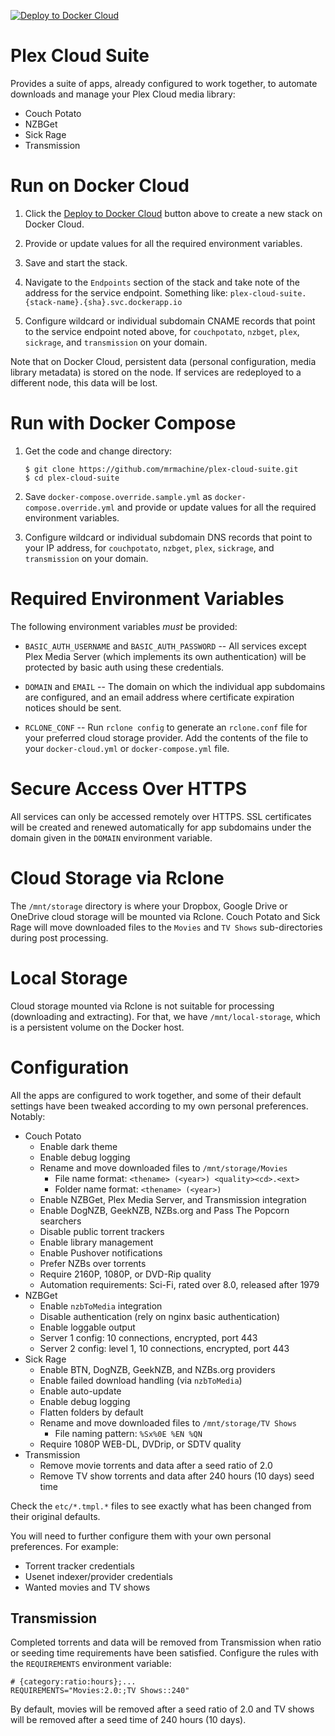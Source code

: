 [![Deploy to Docker Cloud](https://files.cloud.docker.com/images/deploy-to-dockercloud.svg)](https://cloud.docker.com/stack/deploy/?repo=https://github.com/mrmachine/plex-cloud-suite/)

# Plex Cloud Suite

Provides a suite of apps, already configured to work together, to automate downloads and manage your Plex Cloud media library:

  * Couch Potato
  * NZBGet
  * Sick Rage
  * Transmission

# Run on Docker Cloud

 1. Click the [Deploy to Docker Cloud](https://cloud.docker.com/stack/deploy/?repo=https://github.com/mrmachine/plex-cloud-suite/) button above to create a new stack on Docker Cloud.

 2. Provide or update values for all the required environment variables.

 3. Save and start the stack.

 4. Navigate to the `Endpoints` section of the stack and take note of the address for the service endpoint. Something like: `plex-cloud-suite.{stack-name}.{sha}.svc.dockerapp.io`

 5. Configure wildcard or individual subdomain CNAME records that point to the service endpoint noted above, for `couchpotato`, `nzbget`, `plex`, `sickrage`, and `transmission` on your domain.

Note that on Docker Cloud, persistent data (personal configuration, media library metadata) is stored on the node. If services are redeployed to a different node, this data will be lost.

# Run with Docker Compose

 1. Get the code and change directory:

        $ git clone https://github.com/mrmachine/plex-cloud-suite.git
        $ cd plex-cloud-suite

 2. Save `docker-compose.override.sample.yml` as `docker-compose.override.yml` and provide or update values for all the required environment variables.

 3. Configure wildcard or individual subdomain DNS records that point to your IP address, for `couchpotato`, `nzbget`, `plex`, `sickrage`, and `transmission` on your domain.

# Required Environment Variables

The following environment variables *must* be provided:

  * `BASIC_AUTH_USERNAME` and `BASIC_AUTH_PASSWORD` -- All services except Plex Media Server (which implements its own authentication) will be protected by basic auth using these credentials.

  * `DOMAIN` and `EMAIL` -- The domain on which the individual app subdomains are configured, and an email address where certificate expiration notices should be sent.

  * `RCLONE_CONF` -- Run `rclone config` to generate an `rclone.conf` file for your preferred cloud storage provider. Add the contents of the file to your `docker-cloud.yml` or `docker-compose.yml` file.

# Secure Access Over HTTPS

All services can only be accessed remotely over HTTPS. SSL certificates will be created and renewed automatically for app subdomains under the domain given in the `DOMAIN` environment variable.

# Cloud Storage via Rclone

The `/mnt/storage` directory is where your Dropbox, Google Drive or OneDrive cloud storage will be mounted via Rclone. Couch Potato and Sick Rage will move downloaded files to the `Movies` and `TV Shows` sub-directories during post processing.

# Local Storage

Cloud storage mounted via Rclone is not suitable for processing (downloading and extracting). For that, we have `/mnt/local-storage`, which is a persistent volume on the Docker host.

# Configuration

All the apps are configured to work together, and some of their default settings have been tweaked according to my own personal preferences. Notably:

  * Couch Potato
      * Enable dark theme
      * Enable debug logging
      * Rename and move downloaded files to `/mnt/storage/Movies`
          * File name format: `<thename> (<year>) <quality><cd>.<ext>`
          * Folder name format: `<thename> (<year>)`
      * Enable NZBGet, Plex Media Server, and Transmission integration
      * Enable DogNZB, GeekNZB, NZBs.org and Pass The Popcorn searchers
      * Disable public torrent trackers
      * Enable library management
      * Enable Pushover notifications
      * Prefer NZBs over torrents
      * Require 2160P, 1080P, or DVD-Rip quality
      * Automation requirements: Sci-Fi, rated over 8.0, released after 1979
  * NZBGet
      * Enable `nzbToMedia` integration
      * Disable authentication (rely on nginx basic authentication)
      * Enable loggable output
      * Server 1 config: 10 connections, encrypted, port 443
      * Server 2 config: level 1, 10 connections, encrypted, port 443
  * Sick Rage
      * Enable BTN, DogNZB, GeekNZB, and NZBs.org providers
      * Enable failed download handling (via `nzbToMedia`)
      * Enable auto-update
      * Enable debug logging
      * Flatten folders by default
      * Rename and move downloaded files to `/mnt/storage/TV Shows`
      	  * File naming pattern: `%Sx%0E %EN %QN`
      * Require 1080P WEB-DL, DVDrip, or SDTV quality
  * Transmission
      * Remove movie torrents and data after a seed ratio of 2.0
      * Remove TV show torrents and data after 240 hours (10 days) seed time

Check the `etc/*.tmpl.*` files to see exactly what has been changed from their original defaults.

You will need to further configure them with your own personal preferences. For example:

  * Torrent tracker credentials
  * Usenet indexer/provider credentials
  * Wanted movies and TV shows

## Transmission

Completed torrents and data will be removed from Transmission when ratio or seeding time requirements have been satisfied. Configure the rules with the `REQUIREMENTS` environment variable:

    # {category:ratio:hours};...
    REQUIREMENTS="Movies:2.0:;TV Shows::240"

By default, movies will be removed after a seed ratio of 2.0 and TV shows will be removed after a seed time of 240 hours (10 days).

